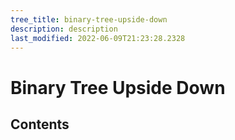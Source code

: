 ```yaml
---
tree_title: binary-tree-upside-down
description: description
last_modified: 2022-06-09T21:23:28.2328
---
```


# Binary Tree Upside Down

## Contents
